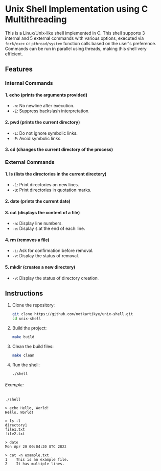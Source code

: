 # Unix Shell Implementation using C Multithreading

This is a Linux/Unix-like shell implemented in C. This shell supports 3 internal and 5 external commands with various options, executed via `fork/exec` or `pthread/system` function calls based on the user's preference. Commands can be run in parallel using threads, making this shell very efficient.

## Features

### Internal Commands

#### 1. echo (prints the arguments provided)
  - `-n`: No newline after execution.
  - `-E`: Suppress backslash interpretation.

#### 2. pwd (prints the current directory)
- `-L`: Do not ignore symbolic links.
- `-P`: Avoid symbolic links.

#### 3. cd (changes the current directory of the process)

### External Commands

#### 1. ls (lists the directories in the current directory)
- `-1`: Print directories on new lines.
- `-Q`: Print directories in quotation marks.

#### 2. date (prints the current date)

#### 3. cat (displays the content of a file)
- `-n`: Display line numbers.
- `-e`: Display `$` at the end of each line.

#### 4. rm (removes a file)
- `-i`: Ask for confirmation before removal.
- `-v`: Display the status of removal.

#### 5. mkdir (creates a new directory)
  - `-v`: Display the status of directory creation.

## Instructions
1. Clone the repository:

    ```bash
    git clone https://github.com/notkartikye/unix-shell.git
    cd unix-shell
    ```
    
2. Build the project:
    ```bash
    make build
    ```
3. Clean the build files:
    ```bash
    make clean
    ```
4. Run the shell:
    ```bash
    ./shell
    ```

###### Example:
```
./shell

> echo Hello, World!
Hello, World!

> ls -l
directory1
file1.txt
file2.txt

> date
Mon Apr 20 00:04:20 UTC 2022

> cat -n example.txt
1    This is an example file.
2    It has multiple lines.
```
